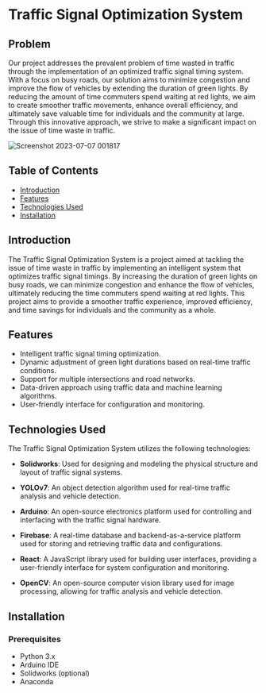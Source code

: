  
# Traffic Signal Optimization System

## Problem
Our project addresses the prevalent problem of time wasted in traffic through the implementation of an optimized traffic signal timing system. With a focus on busy roads, our solution aims to minimize congestion and improve the flow of vehicles by extending the duration of green lights. By reducing the amount of time commuters spend waiting at red lights, we aim to create smoother traffic movements, enhance overall efficiency, and ultimately save valuable time for individuals and the community at large. Through this innovative approach, we strive to make a significant impact on the issue of time waste in traffic.


![Screenshot 2023-07-07 001817](https://github.com/TXWISSRX/Smart_Traffic_NRW/assets/119014917/ef6f4ea9-9860-4251-abf2-6cdd056bc739)


## Table of Contents
- [Introduction](#introduction)
- [Features](#features)
- [Technologies Used](#technologies-used)
- [Installation](#installation)

## Introduction
The Traffic Signal Optimization System is a project aimed at tackling the issue of time waste in traffic by implementing an intelligent system that optimizes traffic signal timings. By increasing the duration of green lights on busy roads, we can minimize congestion and enhance the flow of vehicles, ultimately reducing the time commuters spend waiting at red lights. This project aims to provide a smoother traffic experience, improved efficiency, and time savings for individuals and the community as a whole.

## Features
- Intelligent traffic signal timing optimization.
- Dynamic adjustment of green light durations based on real-time traffic conditions.
- Support for multiple intersections and road networks.
- Data-driven approach using traffic data and machine learning algorithms.
- User-friendly interface for configuration and monitoring.

## Technologies Used
The Traffic Signal Optimization System utilizes the following technologies:

- **Solidworks**: Used for designing and modeling the physical structure and layout of traffic signal systems.

- **YOLOv7**: An object detection algorithm used for real-time traffic analysis and vehicle detection.

- **Arduino**: An open-source electronics platform used for controlling and interfacing with the traffic signal hardware.

- **Firebase**: A real-time database and backend-as-a-service platform used for storing and retrieving traffic data and configurations.

- **React**: A JavaScript library used for building user interfaces, providing a user-friendly interface for system configuration and monitoring.

- **OpenCV**: An open-source computer vision library used for image processing, allowing for traffic analysis and vehicle detection.

## Installation
### Prerequisites
- Python 3.x
- Arduino IDE
- Solidworks (optional)
- Anaconda 
